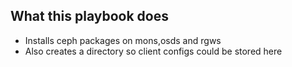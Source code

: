 ## What this playbook does
* Installs ceph packages on mons,osds and rgws
* Also creates a directory so client configs could be stored here


